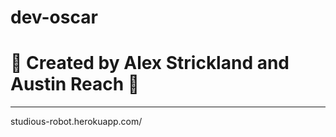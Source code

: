 # dev-oscar
# :star2: Created by Alex Strickland and Austin Reach :star2:

---
studious-robot.herokuapp.com/
